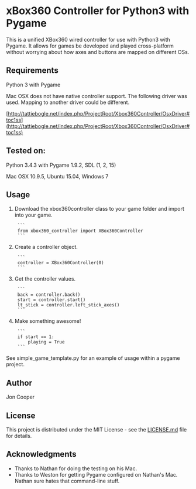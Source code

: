 # xBox360 Controller for Python3 with Pygame

This is a unified XBox360 wired controller for use with Python3 with Pygame. It allows for games be developed and played cross-platform without worrying about how axes and buttons are mapped on different OSs.

## Requirements

Python 3 with Pygame

Mac OSX does not have native controller support. The following driver was used. Mapping to another
driver could be different.

[http://tattiebogle.net/index.php/ProjectRoot/Xbox360Controller/OsxDriver#toc1ss](http://tattiebogle.net/index.php/ProjectRoot/Xbox360Controller/OsxDriver#toc1ss)

## Tested on:

Python 3.4.3 with
Pygame 1.9.2, SDL (1, 2, 15)

Mac OSX 10.9.5,
Ubuntu 15.04,
Windows 7

## Usage

1. Download the xbox360controller class to your game folder and import into your game.

        ```
        from xbox360_controller import XBox360Controller
        ```

2. Create a controller object.

        ```
        controller = XBox360Controller(0)
        ```

3. Get the controller values.

        ```
        back = controller.back()
        start = controller.start()
        lt_stick = controller.left_stick_axes()
        ```

4. Make something awesome!

        ```
        if start == 1:
            playing = True
        ```

See simple_game_template.py for an example of usage within a pygame project.

## Author

Jon Cooper

## License

This project is distributed under the MIT License - see the [LICENSE.md](LICENSE.md) file for details.

## Acknowledgments

* Thanks to Nathan for doing the testing on his Mac. 
* Thanks to Weston for getting Pygame configured on Nathan's Mac. Nathan sure hates that command-line stuff.

